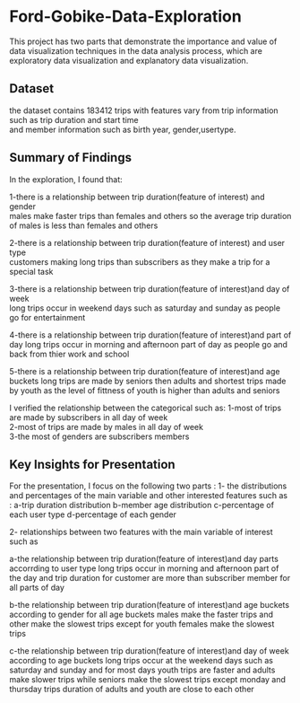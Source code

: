 # Ford-Gobike-Data-Exploration
This project has two parts that demonstrate the importance and value of data visualization techniques in the data analysis process, which are exploratory data visualization and explanatory data visualization.
## Dataset

the dataset contains 183412 trips with features vary from trip information such as trip duration and start time      
and member information such as birth year, gender,usertype.


## Summary of Findings

In the exploration, I found that:

1-there is a relationship between trip duration(feature of interest) and gender     
males make faster trips than females and others so the average trip duration of males is less than females and others
    
2-there is a relationship between trip duration(feature of interest) and user type   
customers making long trips than subscribers as they make a trip for a special task

3-there is a relationship between trip duration(feature of interest)and day of week   
long trips occur in weekend days such as saturday and sunday as people go for      entertainment   
    
4-there is a relationship between trip duration(feature of interest)and part of day 
long trips occur in morning and afternoon part of day as people go and back from thier work and school
     
5-there is a relationship between trip duration(feature of interest)and age buckets long trips are made by seniors then adults and shortest trips made by youth
as the level of fittness of youth is higher than adults and seniors

I verified the relationship between the categorical such as:
1-most of trips are made by subscribers in all day of week   
2-most of trips are made by males in all day of week   
3-the most of genders are subscribers members   



## Key Insights for Presentation

For the presentation, I focus on the following two parts :
 1- the distributions and percentages of the main variable and other interested features such as :
 a-trip duration distribution
 b-member age distribution
 c-percentage of each user type
 d-percentage of each gender
 
 
2- relationships between  two features with the main variable of interest such as

a-the relationship between trip duration(feature of interest)and day parts accorrding to user type
long trips occur in morning and afternoon part of the day
and trip duration for customer are more than subscriber member for all parts of day

b-the relationship between trip duration(feature of interest)and age buckets according to gender
for all age buckets males make the faster trips
and other make the slowest trips
except for youth females make the slowest trips

c-the relationship between trip duration(feature of interest)and day of week according to age buckets 
long trips occur at the weekend days such as saturday and sunday
and for most days youth trips are faster and adults make slower trips while seniors make the slowest trips
except monday and thursday trips duration of adults and youth are close to each other

